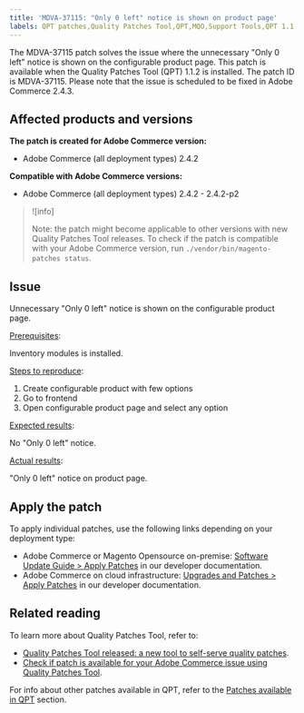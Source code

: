 ```yaml
---
title: 'MDVA-37115: "Only 0 left" notice is shown on product page'
labels: QPT patches,Quality Patches Tool,QPT,MQO,Support Tools,QPT 1.1.2,Magento, Adobe Commerce,on-premise,cloud infrastructure,product page,configuration,Only 0 left,notice,2.4.2,2.4.2-p1,2.4.2-p2
---
```


The MDVA-37115 patch solves the issue where the unnecessary "Only 0 left" notice is shown on the configurable product page. This patch is available when the Quality Patches Tool (QPT) 1.1.2 is installed. The patch ID is MDVA-37115. Please note that the issue is scheduled to be fixed in Adobe Commerce 2.4.3.

## Affected products and versions

**The patch is created for Adobe Commerce version:**

* Adobe Commerce (all deployment types) 2.4.2

**Compatible with Adobe Commerce versions:**

* Adobe Commerce (all deployment types) 2.4.2 - 2.4.2-p2

>![info]
>
>Note: the patch might become applicable to other versions with new Quality Patches Tool releases. To check if the patch is compatible with your Adobe Commerce version, run `./vendor/bin/magento-patches status`.

## Issue
Unnecessary "Only 0 left" notice is shown on the configurable product page.

<ins>Prerequisites</ins>:

Inventory modules is installed.

<ins>Steps to reproduce</ins>:

1. Create configurable product with few options
1. Go to frontend
1. Open configurable product page and select any option

<ins>Expected results</ins>:

No "Only 0 left" notice.

<ins>Actual results</ins>:

"Only 0 left" notice on product page.

## Apply the patch

To apply individual patches, use the following links depending on your deployment type:	 

* Adobe Commerce or Magento Opensource on-premise: [Software Update Guide > Apply Patches](https://devdocs.magento.com/guides/v2.4/comp-mgr/patching/mqp.html) in our developer documentation.
* Adobe Commerce on cloud infrastructure: [Upgrades and Patches > Apply Patches](https://devdocs.magento.com/cloud/project/project-patch.html) in our developer documentation.

## Related reading

To learn more about Quality Patches Tool, refer to:

* [Quality Patches Tool released: a new tool to self-serve quality patches](https://support.magento.com/hc/en-us/articles/360047139492).
* [Check if patch is available for your Adobe Commerce issue using Quality Patches Tool](https://support.magento.com/hc/en-us/articles/360047125252).

For info about other patches available in QPT, refer to the [Patches available in QPT](https://support.magento.com/hc/en-us/sections/360010506631-Patches-available-in-MQP-tool-) section.
